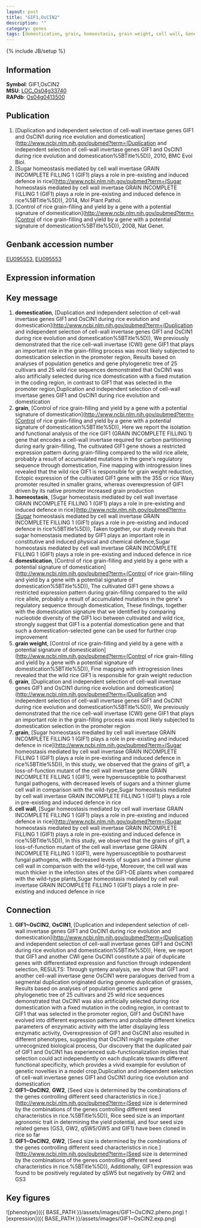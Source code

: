 ```yaml
---
layout: post
title: "GIF1,OsCIN2"
description: ""
category: genes
tags: [domestication, grain, homeostasis, grain weight, cell wall, Gene]
---
```

{% include JB/setup %}

## Information
__Symbol__: GIF1,OsCIN2  
__MSU__: [LOC_Os04g33740](http://rice.plantbiology.msu.edu/cgi-bin/ORF_infopage.cgi?orf=LOC_Os04g33740)  
__RAPdb__: [Os04g0413500](http://rapdb.dna.affrc.go.jp/viewer/gbrowse_details/irgsp1?name=Os04g0413500)  

## Publication
1. [Duplication and independent selection of cell-wall invertase genes GIF1 and OsCIN1 during rice evolution and domestication](http://www.ncbi.nlm.nih.gov/pubmed?term=(Duplication and independent selection of cell-wall invertase genes GIF1 and OsCIN1 during rice evolution and domestication%5BTitle%5D)), 2010, BMC Evol Biol.
2. [Sugar homeostasis mediated by cell wall invertase GRAIN INCOMPLETE FILLING 1 (GIF1) plays a role in pre-existing and induced defence in rice](http://www.ncbi.nlm.nih.gov/pubmed?term=(Sugar homeostasis mediated by cell wall invertase GRAIN INCOMPLETE FILLING 1 (GIF1) plays a role in pre-existing and induced defence in rice%5BTitle%5D)), 2014, Mol Plant Pathol.
3. [Control of rice grain-filling and yield by a gene with a potential signature of domestication](http://www.ncbi.nlm.nih.gov/pubmed?term=(Control of rice grain-filling and yield by a gene with a potential signature of domestication%5BTitle%5D)), 2008, Nat Genet.

## Genbank accession number
[EU095553](http://www.ncbi.nlm.nih.gov/nuccore/EU095553), [EU095553](http://www.ncbi.nlm.nih.gov/nuccore/EU095553)

## Expression information

## Key message
1. __domestication__, [Duplication and independent selection of cell-wall invertase genes GIF1 and OsCIN1 during rice evolution and domestication](http://www.ncbi.nlm.nih.gov/pubmed?term=(Duplication and independent selection of cell-wall invertase genes GIF1 and OsCIN1 during rice evolution and domestication%5BTitle%5D)),  We previously demonstrated that the rice cell-wall invertase (CWI) gene GIF1 that plays an important role in the grain-filling process was most likely subjected to domestication selection in the promoter region, Results based on analyses of population genetics and gene phylogenetic tree of 25 cultivars and 25 wild rice sequences demonstrated that OsCIN1 was also artificially selected during rice domestication with a fixed mutation in the coding region, in contrast to GIF1 that was selected in the promoter region,Duplication and independent selection of cell-wall invertase genes GIF1 and OsCIN1 during rice evolution and domestication
2. __grain__, [Control of rice grain-filling and yield by a gene with a potential signature of domestication](http://www.ncbi.nlm.nih.gov/pubmed?term=(Control of rice grain-filling and yield by a gene with a potential signature of domestication%5BTitle%5D)),  Here we report the isolation and functional analysis of the rice GIF1 (GRAIN INCOMPLETE FILLING 1) gene that encodes a cell-wall invertase required for carbon partitioning during early grain-filling, The cultivated GIF1 gene shows a restricted expression pattern during grain-filling compared to the wild rice allele, probably a result of accumulated mutations in the gene's regulatory sequence through domestication, Fine mapping with introgression lines revealed that the wild rice GIF1 is responsible for grain weight reduction, Ectopic expression of the cultivated GIF1 gene with the 35S or rice Waxy promoter resulted in smaller grains, whereas overexpression of GIF1 driven by its native promoter increased grain production
3. __homeostasis__, [Sugar homeostasis mediated by cell wall invertase GRAIN INCOMPLETE FILLING 1 (GIF1) plays a role in pre-existing and induced defence in rice](http://www.ncbi.nlm.nih.gov/pubmed?term=(Sugar homeostasis mediated by cell wall invertase GRAIN INCOMPLETE FILLING 1 (GIF1) plays a role in pre-existing and induced defence in rice%5BTitle%5D)),  Taken together, our study reveals that sugar homeostasis mediated by GIF1 plays an important role in constitutive and induced physical and chemical defence,Sugar homeostasis mediated by cell wall invertase GRAIN INCOMPLETE FILLING 1 (GIF1) plays a role in pre-existing and induced defence in rice
4. __domestication__, [Control of rice grain-filling and yield by a gene with a potential signature of domestication](http://www.ncbi.nlm.nih.gov/pubmed?term=(Control of rice grain-filling and yield by a gene with a potential signature of domestication%5BTitle%5D)),  The cultivated GIF1 gene shows a restricted expression pattern during grain-filling compared to the wild rice allele, probably a result of accumulated mutations in the gene's regulatory sequence through domestication, These findings, together with the domestication signature that we identified by comparing nucleotide diversity of the GIF1 loci between cultivated and wild rice, strongly suggest that GIF1 is a potential domestication gene and that such a domestication-selected gene can be used for further crop improvement
5. __grain weight__, [Control of rice grain-filling and yield by a gene with a potential signature of domestication](http://www.ncbi.nlm.nih.gov/pubmed?term=(Control of rice grain-filling and yield by a gene with a potential signature of domestication%5BTitle%5D)),  Fine mapping with introgression lines revealed that the wild rice GIF1 is responsible for grain weight reduction
6. __grain__, [Duplication and independent selection of cell-wall invertase genes GIF1 and OsCIN1 during rice evolution and domestication](http://www.ncbi.nlm.nih.gov/pubmed?term=(Duplication and independent selection of cell-wall invertase genes GIF1 and OsCIN1 during rice evolution and domestication%5BTitle%5D)),  We previously demonstrated that the rice cell-wall invertase (CWI) gene GIF1 that plays an important role in the grain-filling process was most likely subjected to domestication selection in the promoter region
7. __grain__, [Sugar homeostasis mediated by cell wall invertase GRAIN INCOMPLETE FILLING 1 (GIF1) plays a role in pre-existing and induced defence in rice](http://www.ncbi.nlm.nih.gov/pubmed?term=(Sugar homeostasis mediated by cell wall invertase GRAIN INCOMPLETE FILLING 1 (GIF1) plays a role in pre-existing and induced defence in rice%5BTitle%5D)),  In this study, we observed that the grains of gif1, a loss-of-function mutant of the cell wall invertase gene GRAIN INCOMPLETE FILLING 1 (GIF1), were hypersusceptible to postharvest fungal pathogens, with decreased levels of sugars and a thinner glume cell wall in comparison with the wild-type,Sugar homeostasis mediated by cell wall invertase GRAIN INCOMPLETE FILLING 1 (GIF1) plays a role in pre-existing and induced defence in rice
8. __cell wall__, [Sugar homeostasis mediated by cell wall invertase GRAIN INCOMPLETE FILLING 1 (GIF1) plays a role in pre-existing and induced defence in rice](http://www.ncbi.nlm.nih.gov/pubmed?term=(Sugar homeostasis mediated by cell wall invertase GRAIN INCOMPLETE FILLING 1 (GIF1) plays a role in pre-existing and induced defence in rice%5BTitle%5D)),  In this study, we observed that the grains of gif1, a loss-of-function mutant of the cell wall invertase gene GRAIN INCOMPLETE FILLING 1 (GIF1), were hypersusceptible to postharvest fungal pathogens, with decreased levels of sugars and a thinner glume cell wall in comparison with the wild-type, Moreover, the cell wall was much thicker in the infection sites of the GIF1-OE plants when compared with the wild-type plants,Sugar homeostasis mediated by cell wall invertase GRAIN INCOMPLETE FILLING 1 (GIF1) plays a role in pre-existing and induced defence in rice

## Connection
1. __GIF1~OsCIN2__, __OsCIN1__, [Duplication and independent selection of cell-wall invertase genes GIF1 and OsCIN1 during rice evolution and domestication](http://www.ncbi.nlm.nih.gov/pubmed?term=(Duplication and independent selection of cell-wall invertase genes GIF1 and OsCIN1 during rice evolution and domestication%5BTitle%5D)),  Here, we report that GIF1 and another CWI gene OsCIN1 constitute a pair of duplicate genes with differentiated expression and function through independent selection, RESULTS: Through synteny analysis, we show that GIF1 and another cell-wall invertase gene OsCIN1 were paralogues derived from a segmental duplication originated during genome duplication of grasses, Results based on analyses of population genetics and gene phylogenetic tree of 25 cultivars and 25 wild rice sequences demonstrated that OsCIN1 was also artificially selected during rice domestication with a fixed mutation in the coding region, in contrast to GIF1 that was selected in the promoter region, GIF1 and OsCIN1 have evolved into different expression patterns and probable different kinetics parameters of enzymatic activity with the latter displaying less enzymatic activity, Overexpression of GIF1 and OsCIN1 also resulted in different phenotypes, suggesting that OsCIN1 might regulate other unrecognized biological process, Our discovery that the duplicated pair of GIF1 and OsCIN1 has experienced sub-functionalization implies that selection could act independently on each duplicate towards different functional specificity, which provides a vivid example for evolution of genetic novelties in a model crop,Duplication and independent selection of cell-wall invertase genes GIF1 and OsCIN1 during rice evolution and domestication
2. __GIF1~OsCIN2__, __GW2__, [Seed size is determined by the combinations of the genes controlling different seed characteristics in rice.](http://www.ncbi.nlm.nih.gov/pubmed?term=(Seed size is determined by the combinations of the genes controlling different seed characteristics in rice.%5BTitle%5D)), Rice seed size is an important agronomic trait in determining the yield potential, and four seed size related genes (GS3, GW2, qSW5/GW5 and GIF1) have been cloned in rice so far
3. __GIF1~OsCIN2__, __GW2__, [Seed size is determined by the combinations of the genes controlling different seed characteristics in rice.](http://www.ncbi.nlm.nih.gov/pubmed?term=(Seed size is determined by the combinations of the genes controlling different seed characteristics in rice.%5BTitle%5D)), Additionally, GIF1 expression was found to be positively regulated by qSW5 but negatively by GW2 and GS3

## Key figures
![phenotype]({{ BASE_PATH }}/assets/images/GIF1~OsCIN2.pheno.png)
![expression]({{ BASE_PATH }}/assets/images/GIF1~OsCIN2.exp.png)


